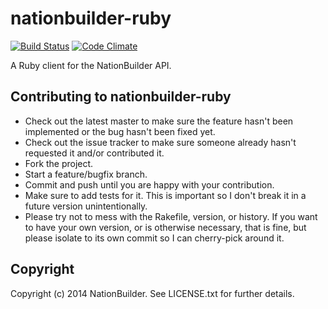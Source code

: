 # nationbuilder-ruby

[![Build Status](https://travis-ci.org/3dna/nationbuilder-ruby.png?branch=master)](https://travis-ci.org/3dna/nationbuilder-ruby)
[![Code Climate](https://codeclimate.com/github/3dna/nationbuilder-ruby.png)](https://codeclimate.com/github/3dna/nationbuilder-ruby)

A Ruby client for the NationBuilder API.

## Contributing to nationbuilder-ruby

 * Check out the latest master to make sure the feature hasn't been implemented or the bug hasn't been fixed yet.
 * Check out the issue tracker to make sure someone already hasn't requested it and/or contributed it.
 * Fork the project.
 * Start a feature/bugfix branch.
 * Commit and push until you are happy with your contribution.
 * Make sure to add tests for it. This is important so I don't break it in a future version unintentionally.
 * Please try not to mess with the Rakefile, version, or history. If you want to have your own version, or is otherwise necessary, that is fine, but please isolate to its own commit so I can cherry-pick around it.

## Copyright

Copyright (c) 2014 NationBuilder. See LICENSE.txt for further details.
